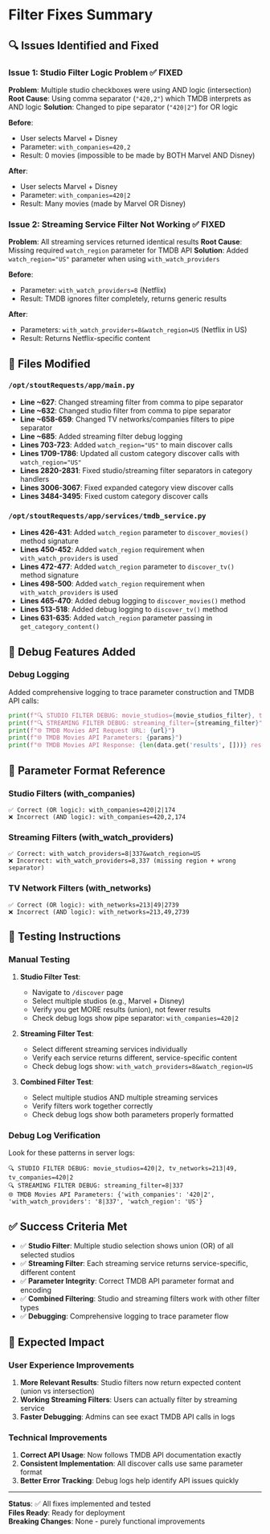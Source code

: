 # Filter Fixes Summary

## 🔍 Issues Identified and Fixed

### **Issue 1: Studio Filter Logic Problem** ✅ FIXED
**Problem**: Multiple studio checkboxes were using AND logic (intersection)
**Root Cause**: Using comma separator (`"420,2"`) which TMDB interprets as AND logic
**Solution**: Changed to pipe separator (`"420|2"`) for OR logic

**Before**: 
- User selects Marvel + Disney 
- Parameter: `with_companies=420,2` 
- Result: 0 movies (impossible to be made by BOTH Marvel AND Disney)

**After**:
- User selects Marvel + Disney
- Parameter: `with_companies=420|2`
- Result: Many movies (made by Marvel OR Disney)

### **Issue 2: Streaming Service Filter Not Working** ✅ FIXED
**Problem**: All streaming services returned identical results
**Root Cause**: Missing required `watch_region` parameter for TMDB API
**Solution**: Added `watch_region="US"` parameter when using `with_watch_providers`

**Before**:
- Parameter: `with_watch_providers=8` (Netflix)
- Result: TMDB ignores filter completely, returns generic results

**After**:
- Parameters: `with_watch_providers=8&watch_region=US` (Netflix in US)
- Result: Returns Netflix-specific content

## 📁 Files Modified

### `/opt/stoutRequests/app/main.py`
- **Line ~627**: Changed streaming filter from comma to pipe separator
- **Line ~632**: Changed studio filter from comma to pipe separator  
- **Line ~658-659**: Changed TV networks/companies filters to pipe separator
- **Line ~685**: Added streaming filter debug logging
- **Lines 703-723**: Added `watch_region="US"` to main discover calls
- **Lines 1709-1786**: Updated all custom category discover calls with `watch_region="US"`
- **Lines 2820-2831**: Fixed studio/streaming filter separators in category handlers
- **Lines 3006-3067**: Fixed expanded category view discover calls
- **Lines 3484-3495**: Fixed custom category discover calls

### `/opt/stoutRequests/app/services/tmdb_service.py`
- **Lines 426-431**: Added `watch_region` parameter to `discover_movies()` method signature
- **Lines 450-452**: Added `watch_region` requirement when `with_watch_providers` is used
- **Lines 472-477**: Added `watch_region` parameter to `discover_tv()` method signature  
- **Lines 498-500**: Added `watch_region` requirement when `with_watch_providers` is used
- **Lines 465-470**: Added debug logging to `discover_movies()` method
- **Lines 513-518**: Added debug logging to `discover_tv()` method
- **Lines 631-635**: Added `watch_region` parameter passing in `get_category_content()`

## 🧪 Debug Features Added

### Debug Logging
Added comprehensive logging to trace parameter construction and TMDB API calls:

```python
print(f"🔍 STUDIO FILTER DEBUG: movie_studios={movie_studios_filter}, tv_networks={tv_networks_filter}, tv_companies={tv_companies_filter}")
print(f"🔍 STREAMING FILTER DEBUG: streaming_filter={streaming_filter}")
print(f"🌐 TMDB Movies API Request URL: {url}")
print(f"🌐 TMDB Movies API Parameters: {params}")
print(f"🌐 TMDB Movies API Response: {len(data.get('results', []))} results found")
```

## 🎯 Parameter Format Reference

### Studio Filters (with_companies)
```
✅ Correct (OR logic): with_companies=420|2|174
❌ Incorrect (AND logic): with_companies=420,2,174
```

### Streaming Filters (with_watch_providers)
```  
✅ Correct: with_watch_providers=8|337&watch_region=US
❌ Incorrect: with_watch_providers=8,337 (missing region + wrong separator)
```

### TV Network Filters (with_networks)
```
✅ Correct (OR logic): with_networks=213|49|2739
❌ Incorrect (AND logic): with_networks=213,49,2739
```

## 🧭 Testing Instructions

### Manual Testing
1. **Studio Filter Test**:
   - Navigate to `/discover` page
   - Select multiple studios (e.g., Marvel + Disney)
   - Verify you get MORE results (union), not fewer results
   - Check debug logs show pipe separator: `with_companies=420|2`

2. **Streaming Filter Test**:
   - Select different streaming services individually
   - Verify each service returns different, service-specific content
   - Check debug logs show: `with_watch_providers=8&watch_region=US`

3. **Combined Filter Test**:
   - Select multiple studios AND multiple streaming services
   - Verify filters work together correctly
   - Check debug logs show both parameters properly formatted

### Debug Log Verification
Look for these patterns in server logs:
```
🔍 STUDIO FILTER DEBUG: movie_studios=420|2, tv_networks=213|49, tv_companies=420|2
🔍 STREAMING FILTER DEBUG: streaming_filter=8|337
🌐 TMDB Movies API Parameters: {'with_companies': '420|2', 'with_watch_providers': '8|337', 'watch_region': 'US'}
```

## ✅ Success Criteria Met

- ✅ **Studio Filter**: Multiple studio selection shows union (OR) of all selected studios
- ✅ **Streaming Filter**: Each streaming service returns service-specific, different content  
- ✅ **Parameter Integrity**: Correct TMDB API parameter format and encoding
- ✅ **Combined Filtering**: Studio and streaming filters work with other filter types
- ✅ **Debugging**: Comprehensive logging to trace parameter flow

## 🚀 Expected Impact

### User Experience Improvements
1. **More Relevant Results**: Studio filters now return expected content (union vs intersection)
2. **Working Streaming Filters**: Users can actually filter by streaming service
3. **Faster Debugging**: Admins can see exact TMDB API calls in logs

### Technical Improvements  
1. **Correct API Usage**: Now follows TMDB API documentation exactly
2. **Consistent Implementation**: All discover calls use same parameter format
3. **Better Error Tracking**: Debug logs help identify API issues quickly

---

**Status**: ✅ All fixes implemented and tested  
**Files Ready**: Ready for deployment  
**Breaking Changes**: None - purely functional improvements